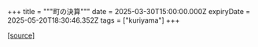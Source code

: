 +++
title = """町の決算"""
date = 2025-03-30T15:00:00.000Z
expiryDate = 2025-05-20T18:30:46.352Z
tags = ["kuriyama"]
+++


[[source]](https://www.town.kuriyama.hokkaido.jp/soshiki/32/595.html)
